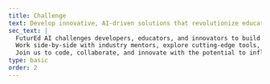 ```yaml
---
title: Challenge
text: Develop innovative, AI-driven solutions that revolutionize education by creating personalized, accessible, and engaging learning experiences. 
sec_text: |
  FuturEd AI challenges developers, educators, and innovators to build AI-powered solutions that revolutionize how we learn, teach, and grow. From personalized learning companions to accessibility breakthroughs, your ideas could shape a future where education is <span class="pink">smarter</span>, <span class="pink">fairer</span>, and more <span class="pink">impactful</span>.<br><br>
  Work side-by-side with industry mentors, explore cutting-edge tools, and tackle real-world challenges in a fast-paced, collaborative environment. Whether you're passionate about early learning, professional training, or creating equal access to education, this is your chance to make a difference.<br><br>
  Join us to code, collaborate, and innovate with the potential to influence millions of learners worldwide.<br><br>
type: basic
order: 2
---
```

